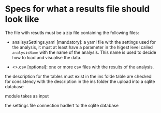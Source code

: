

# Specs for what a results file should look like

The file with resutls must be a zip file containing the following files:

- analisysSettings.yaml [mandatory]: a yaml file with the settings used for the analysis, it must at least have a parameter in the higest level called `analysisName` with the name of the analysis. This name is used to decide how to load and visualise the data. 


- <>.csv [optional]: one or more csv files with the results of the analysis. 


the description for the tables must exist in the ins folde
table are checked for consistency with the description in the ins folder
the upload into a sqlite database 

module takes as input 

the settings file
connection hadlert to the sqlite database

